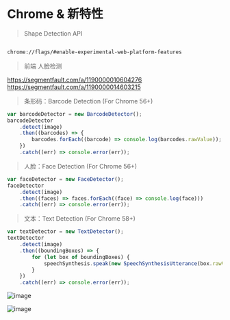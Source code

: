 # Chrome & 新特性

> Shape Detection API

```sh

chrome://flags/#enable-experimental-web-platform-features

```

> 前端 人脸检测

https://segmentfault.com/a/1190000010604276
https://segmentfault.com/a/1190000014603215

> 条形码：Barcode Detection (For Chrome 56+)

```js
var barcodeDetector = new BarcodeDetector();
barcodeDetector
    .detect(image)
    .then((barcodes) => {
        barcodes.forEach((barcode) => console.log(barcodes.rawValue));
    })
    .catch((err) => console.error(err));
```

> 人脸：Face Detection (For Chrome 56+)

```js
var faceDetector = new FaceDetector();
faceDetector
    .detect(image)
    .then((faces) => faces.forEach((face) => console.log(face)))
    .catch((err) => console.error(err));
```

> 文本：Text Detection (For Chrome 58+)

```js
var textDetector = new TextDetector();
textDetector
    .detect(image)
    .then((boundingBoxes) => {
        for (let box of boundingBoxes) {
            speechSynthesis.speak(new SpeechSynthesisUtterance(box.rawValue));
        }
    })
    .catch((err) => console.error(err));
```

![image](https://user-images.githubusercontent.com/7291672/45194500-eeb47b00-b285-11e8-9ee9-a717b0aeef57.png)

![image](https://user-images.githubusercontent.com/7291672/45194539-160b4800-b286-11e8-8ccc-475c9319dbed.png)
